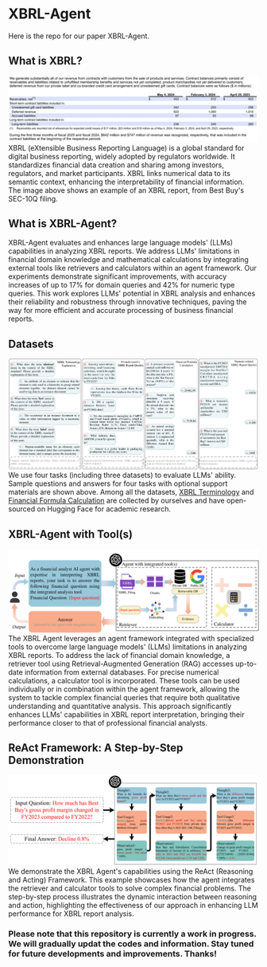 # XBRL-Agent
Here is the repo for our paper XBRL-Agent.

## What is XBRL?
![image](./Figures/bby.png)
XBRL (eXtensible Business Reporting Language) is a global standard for digital business reporting, widely adopted by regulators worldwide. It standardizes financial data creation and sharing among investors, regulators, and market participants. XBRL links numerical data to its semantic context, enhancing the interpretability of financial information. The image above shows an example of an XBRL report, from Best Buy's SEC-10Q filing.

## What is XBRL-Agent?
XBRL-Agent evaluates and enhances large language models' (LLMs) capabilities in analyzing XBRL reports. We address LLMs' limitations in financial domain knowledge and mathematical calculations by integrating external tools like retrievers and calculators within an agent framework. Our experiments demonstrate significant improvements, with accuracy increases of up to 17% for domain queries and 42% for numeric type queries. This work explores LLMs' potential in XBRL analysis and enhances their reliability and robustness through innovative techniques, paving the way for more efficient and accurate processing of business financial reports.

## Datasets
![image](./Figures/datasets.png)
We use four tasks (including three datasets) to evaluate LLMs' ability. Sample questions and answers for four tasks with optional support materials are shown above. Among all the datasets, [XBRL Terminology](https://huggingface.co/datasets/KirkHan/XBRL_Terminology) and [Financial Formula Calculation](https://huggingface.co/datasets/KirkHan/XBRL_Formula_Calculation) are collected by ourselves and have open-sourced on Hugging Face for academic research.

## XBRL-Agent with Tool(s)
![image](./Figures/tool.png)
The XBRL Agent leverages an agent framework integrated with specialized tools to overcome large language models' (LLMs) limitations in analyzing XBRL reports. To address the lack of financial domain knowledge, a retriever tool using Retrieval-Augmented Generation (RAG) accesses up-to-date information from external databases. For precise numerical calculations, a calculator tool is incorporated. These tools can be used individually or in combination within the agent framework, allowing the system to tackle complex financial queries that require both qualitative understanding and quantitative analysis. This approach significantly enhances LLMs' capabilities in XBRL report interpretation, bringing their performance closer to that of professional financial analysts.

## ReAct Framework: A Step-by-Step Demonstration
![image](./Figures/react.png)
We demonstrate the XBRL Agent's capabilities using the ReAct (Reasoning and Acting) Framework. This example showcases how the agent integrates the retriever and calculator tools to solve complex financial problems. The step-by-step process illustrates the dynamic interaction between reasoning and action, highlighting the effectiveness of our approach in enhancing LLM performance for XBRL report analysis.

### Please note that this repository is currently a work in progress. We will gradually updat the codes and information. Stay tuned for future developments and improvements. Thanks!
